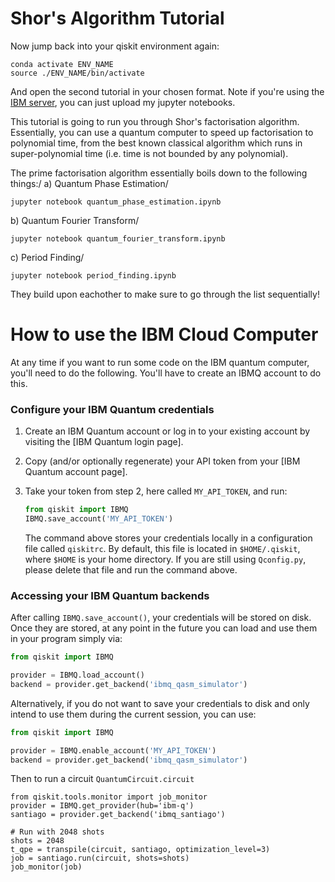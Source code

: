 # Shor's Algorithm Tutorial

Now jump back into your qiskit environment again:
```
conda activate ENV_NAME
source ./ENV_NAME/bin/activate
```
And open the second tutorial in your chosen format. Note if you're using the [IBM server](https://quantum-computing.ibm.com/), you can just upload my jupyter notebooks.


This tutorial is going to run you through Shor's factorisation algorithm. Essentially, you can use a quantum computer to speed up factorisation to polynomial time, from the best known classical algorithm which runs in super-polynomial time (i.e. time is not bounded by any polynomial).

The prime factorisation algorithm essentially boils down to the following things:/
a) Quantum Phase Estimation/
```
jupyter notebook quantum_phase_estimation.ipynb
```
b) Quantum Fourier Transform/
```
jupyter notebook quantum_fourier_transform.ipynb
```
c) Period Finding/
```
jupyter notebook period_finding.ipynb
```

They build upon eachother to make sure to go through the list sequentially!

# How to use the IBM Cloud Computer

At any time if you want to run some code on the IBM quantum computer, you'll need to do the following. You'll have to create an IBMQ account to do this.

### Configure your IBM Quantum credentials

1. Create an IBM Quantum account or log in to your existing account by visiting
   the [IBM Quantum login page].

2. Copy (and/or optionally regenerate) your API token from your
   [IBM Quantum account page].

3. Take your token from step 2, here called `MY_API_TOKEN`, and run:

   ```python
   from qiskit import IBMQ
   IBMQ.save_account('MY_API_TOKEN')
   ```

   The command above stores your credentials locally in a configuration file called `qiskitrc`.
   By default, this file is located in `$HOME/.qiskit`, where `$HOME` is your home directory. If
   you are still using `Qconfig.py`, please delete that file and run the command above.

### Accessing your IBM Quantum backends

After calling `IBMQ.save_account()`, your credentials will be stored on disk.
Once they are stored, at any point in the future you can load and use them
in your program simply via:

```python
from qiskit import IBMQ

provider = IBMQ.load_account()
backend = provider.get_backend('ibmq_qasm_simulator')
```

Alternatively, if you do not want to save your credentials to disk and only
intend to use them during the current session, you can use:

```python
from qiskit import IBMQ

provider = IBMQ.enable_account('MY_API_TOKEN')
backend = provider.get_backend('ibmq_qasm_simulator')
```

Then to run a circuit `QuantumCircuit.circuit`
```
from qiskit.tools.monitor import job_monitor
provider = IBMQ.get_provider(hub='ibm-q')
santiago = provider.get_backend('ibmq_santiago')

# Run with 2048 shots
shots = 2048
t_qpe = transpile(circuit, santiago, optimization_level=3)
job = santiago.run(circuit, shots=shots)
job_monitor(job)
```
